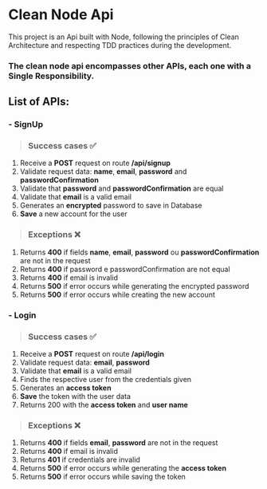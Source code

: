 # Clean Node Api

This project is an Api built with Node, following the principles of Clean Architecture and respecting TDD practices during the development.

### The clean node api encompasses other APIs, each one with a Single Responsibility.

## List of APIs:
### - SignUp
> ### Success cases ✅
1. Receive a **POST** request on route **/api/signup**
2. Validate request data: **name**, **email**, **password** and **passwordConfirmation**
3. Validate that **password** and **passwordConfirmation** are equal
4. Validate that **email** is a valid email
5. Generates an **encrypted** password to save in Database
6. **Save** a new account for the user

> ### Exceptions ❌
1. Returns **400** if fields **name**, **email**, **password** ou **passwordConfirmation** are not in the request
2. Returns **400** if password e passwordConfirmation are not equal 
3. Returns **400** if email is invalid
4. Returns **500** if error occurs while generating the encrypted password
5. Returns **500** if error occurs while creating the new account


### - Login
> ### Success cases ✅
1. Receive a **POST** request on route **/api/login**
2. Validate request data: **email**, **password**
3. Validate that **email** is a valid email
4. Finds the respective user from the credentials given
5. Generates an **access token**
6. **Save** the token with the user data
7. Returns 200 with the **access token** and **user name**

> ### Exceptions ❌
1. Returns **400** if fields **email**, **password** are not in the request
2. Returns **400** if email is invalid
3. Returns **401** if credentials are invalid
4. Returns **500** if error occurs while generating the **access token**
5. Returns **500** if error occurs while saving the token